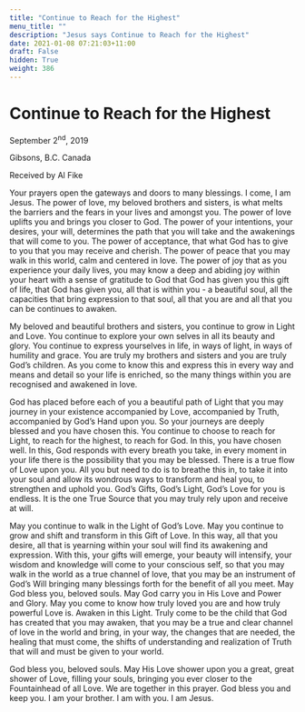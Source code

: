 ```yaml
---
title: "Continue to Reach for the Highest"
menu_title: ""
description: "Jesus says Continue to Reach for the Highest"
date: 2021-01-08 07:21:03+11:00
draft: False
hidden: True
weight: 386
---
```

# Continue to Reach for the Highest

September 2<sup>nd</sup>, 2019

Gibsons, B.C. Canada

Received by Al Fike

Your prayers open the gateways and doors to many blessings. I come, I am Jesus. The power of love, my beloved brothers and sisters, is what melts the barriers and the fears in your lives and amongst you. The power of love uplifts you and brings you closer to God. The power of your intentions, your desires, your will, determines the path that you will take and the awakenings that will come to you. The power of acceptance, that what God has to give to you that you may receive and cherish. The power of peace that you may walk in this world, calm and centered in love. The power of joy that as you experience your daily lives, you may know a deep and abiding joy within your heart with a sense of gratitude to God that God has given you this gift of life, that God has given you, all that is within you - a beautiful soul, all the capacities that bring expression to that soul, all that you are and all that you can be continues to awaken. 

My beloved and beautiful brothers and sisters, you continue to grow in Light and Love. You continue to explore your own selves in all its beauty and glory. You continue to express yourselves in life, in ways of light, in ways of humility and grace. You are truly my brothers and sisters and you are truly God’s children. As you come to know this and express this in every way and means and detail so your life is enriched, so the many things within you are recognised and awakened in love. 

God has placed before each of you a beautiful path of Light that you may journey in your existence accompanied by Love, accompanied by Truth, accompanied by God’s Hand upon you. So your journeys are deeply blessed and you have chosen this. You continue to choose to reach for Light, to reach for the highest, to reach for God. In this, you have chosen well. In this, God responds with every breath you take, in every moment in your life there is the possibility that you may be blessed. There is a true flow of Love upon you. All you but need to do is to breathe this in, to take it into your soul and allow its wondrous ways to transform and heal you, to strengthen and uphold you. God’s Gifts, God’s Light, God’s Love for you is endless. It is the one True Source that you may truly rely upon and receive at will. 

May you continue to walk in the Light of God’s Love. May you continue to grow and shift and transform in this Gift of Love. In this way, all that you desire, all that is yearning within your soul will find its awakening and expression. With this, your gifts will emerge, your beauty will intensify, your wisdom and knowledge will come to your conscious self, so that you may walk in the world as a true channel of love, that you may be an instrument of God’s Will bringing many blessings forth for the benefit of all you meet. 
May God bless you, beloved souls. May God carry you in His Love and Power and Glory. May you come to know how truly loved you are and how truly powerful Love is. Awaken in this Light. Truly come to be the child that God has created that you may awaken, that you may be a true and clear channel of love in the world and bring, in your way, the changes that are needed, the healing that must come, the shifts of understanding and realization of Truth that will and must be given to your world. 

God bless you, beloved souls. May His Love shower upon you a great, great shower of Love, filling your souls, bringing you ever closer to the Fountainhead of all Love. We are together in this prayer. God bless you and keep you. I am your brother. I am with you. I am Jesus.